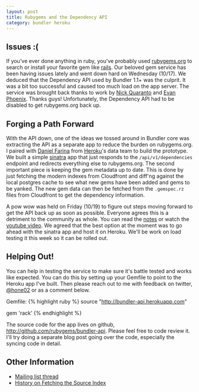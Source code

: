 ```yaml
---
layout: post
title: Rubygems and the Dependency API
category: bundler heroku
---
```

## Issues :(
If you've ever done anything in ruby, you've probably used [rubygems.org](http://rubygems.org) to search or install your favorite gem like [rails](http://rubyonrails.org). Our beloved gem service has been having issues lately and went down hard on Wednesday (10/17). We deduced that the Dependency API used by Bundler 1.1+ was the culprit. It was a bit too successful and caused too much load on the app server. The service was brought back thanks to work by [Nick Quaranto](http://twitter.com/qrush) and [Evan Phoenix](http://twitter.com/evanphx). Thanks guys! Unfortunately, the Dependency API had to be disabled to get rubygems.org back up.

## Forging a Path Forward
With the API down, one of the ideas we tossed around in Bundler core was extracting the API as a separate app to reduce the burden on rubygems.org. I paired with [Daniel Farina](https://twitter.com/danfarina) from [Heroku](http://heroku.com)'s data team to build the prototype. We built a simple [sinatra](http://sinatrarb.com) app that just responds to the `/api/v1/dependencies` endpoint and redirects everything else to rubygems.org. The second important piece is keeping the gem metadata up to date. This is done by just fetching the modern indexes from Cloudfront and diff'ng against the local postgres cache to see what new gems have been added and gems to be yanked. The new gem data can then be fetched from the `.gemspec.rz` files from Cloudfront to get the dependency information.

A pow wow was held on Friday (10/19) to figure out steps moving forward to get the API back up as soon as possible. Everyone agrees this is a detriment to the community as whole. You can read the [notes](https://gist.github.com/3921560) or watch the [youtube video](http://youtu.be/z73uiWKdJhw). We agreed that the best option at the moment was to go ahead with the sinatra app and host it on Heroku. We'll be work on load testing it this week so it can be rolled out.

## Helping Out!
You can help in testing the service to make sure it's battle tested and works like expected. You can do this by setting up your Gemfile to point to the Heroku app I've built. Then please reach out to me with feedback on twitter, [@hone02](http://twitter.com/hone02) or as a comment below.

Gemfile:
{% highlight ruby %}
source "http://bundler-api.herokuapp.com"

gem 'rack'
{% endhighlight %}

The source code for the app lives on github, <http://github.com/rubygems/bundler-api>. Please feel free to code review it. I'll try doing a separate blog post going over the code, especially the syncing code in detail.

## Other Information
* [Mailing list thread](https://groups.google.com/forum/?fromgroups=#!topic/rubygems-org/-xlwOYV9Bgw)
* [History on Fetching the Source Index](http://robots.thoughtbot.com/post/2729333530/fetching-source-index-for-http-rubygems-org)

